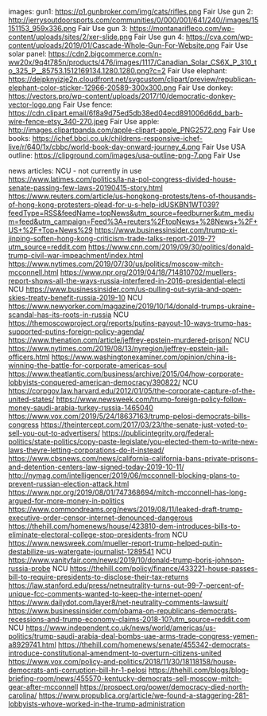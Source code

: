 images:
gun1: https://p1.gunbroker.com/img/cats/rifles.png
	Fair Use
gun 2: http://jerrysoutdoorsports.com/communities/0/000/001/641/240//images/15151153_959x336.png
	Fair Use
gun 3: https://montanarifleco.com/wp-content/uploads/sites/2/xer-slide.png
	Fair Use
gun 4: https://cva.com/wp-content/uploads/2019/01/Cascade-Whole-Gun-For-Website.png
	Fair Use
solar panel: https://cdn2.bigcommerce.com/n-ww20x/9q4t785n/products/476/images/1117/Canadian_Solar_CS6X_P_310_to_325_P__85753.1512169134.1280.1280.png?c=2
	Fair Use
elephant: https://dejpknyizje2n.cloudfront.net/svgcustom/clipart/preview/republican-elephant-color-sticker-12966-20589-300x300.png
	Fair Use
donkey: https://vectors.pro/wp-content/uploads/2017/10/democratic-donkey-vector-logo.png
	Fair Use
fence: https://cdn.clipart.email/6f8a9d75ed5db38ed04ecd891006d6dd_barb-wire-fence-etsy_340-270.jpeg
	Fair Use
apple: http://images.clipartpanda.com/apple-clipart-apple_PNG2572.png
	Fair Use
books: https://ichef.bbci.co.uk/childrens-responsive-ichef-live/r/640/1x/cbbc/world-book-day-onward-journey_4.png
	Fair Use
USA outline: https://clipground.com/images/usa-outline-png-7.png
	Fair Use

news articles:
NCU - not currently in use
https://www.latimes.com/politics/la-na-pol-congress-divided-house-senate-passing-few-laws-20190415-story.html
https://www.reuters.com/article/us-hongkong-protests/tens-of-thousands-of-hong-kong-protesters-plead-for-u-s-help-idUSKBN1WT039?feedType=RSS&feedName=topNews&utm_source=feedburner&utm_medium=feed&utm_campaign=Feed%3A+reuters%2FtopNews+%28News+%2F+US+%2F+Top+News%29
https://www.businessinsider.com/trump-xi-jinping-soften-hong-kong-criticism-trade-talks-report-2019-7?utm_source=reddit.com
https://www.cnn.com/2019/09/30/politics/donald-trump-civil-war-impeachment/index.html
https://www.nytimes.com/2019/07/30/us/politics/moscow-mitch-mcconnell.html
https://www.npr.org/2019/04/18/714810702/muellers-report-shows-all-the-ways-russia-interfered-in-2016-presidential-electi  NCU
https://www.businessinsider.com/us-pulling-out-syria-and-open-skies-treaty-benefit-russia-2019-10	NCU
https://www.newyorker.com/magazine/2019/10/14/donald-trumps-ukraine-scandal-has-its-roots-in-russia	NCU
https://themoscowproject.org/reports/putins-payout-10-ways-trump-has-supported-putins-foreign-policy-agenda/
https://www.thenation.com/article/jeffrey-epstein-murdered-prison/	NCU
https://www.nytimes.com/2019/08/13/nyregion/jeffrey-epstein-jail-officers.html
https://www.washingtonexaminer.com/opinion/china-is-winning-the-battle-for-corporate-americas-soul
https://www.theatlantic.com/business/archive/2015/04/how-corporate-lobbyists-conquered-american-democracy/390822/	NCU
https://corpgov.law.harvard.edu/2012/01/05/the-corporate-capture-of-the-united-states/
https://www.newsweek.com/trump-foreign-policy-follow-money-saudi-arabia-turkey-russia-1465040
https://www.vox.com/2019/5/24/18637163/trump-pelosi-democrats-bills-congress
https://theintercept.com/2017/03/23/the-senate-just-voted-to-sell-you-out-to-advertisers/
https://publicintegrity.org/federal-politics/state-politics/copy-paste-legislate/you-elected-them-to-write-new-laws-theyre-letting-corporations-do-it-instead/
https://www.cbsnews.com/news/california-california-bans-private-prisons-and-detention-centers-law-signed-today-2019-10-11/
http://nymag.com/intelligencer/2019/06/mcconnell-blocking-plans-to-prevent-russian-election-attack.html
https://www.npr.org/2019/08/01/747368694/mitch-mcconnell-has-long-argued-for-more-money-in-politics
https://www.commondreams.org/news/2019/08/11/leaked-draft-trump-executive-order-censor-internet-denounced-dangerous
https://thehill.com/homenews/house/423810-dem-introduces-bills-to-eliminate-electoral-college-stop-presidents-from	NCU
https://www.newsweek.com/mueller-report-trump-helped-putin-destabilize-us-watergate-journalist-1289541	NCU
https://www.vanityfair.com/news/2019/10/donald-trump-boris-johnson-russia-probe	NCU
https://thehill.com/policy/finance/433221-house-passes-bill-to-require-presidents-to-disclose-their-tax-returns
https://law.stanford.edu/press/netneutrality-turns-out-99-7-percent-of-unique-fcc-comments-wanted-to-keep-the-internet-open/
https://www.dailydot.com/layer8/net-neutrality-comments-lawsuit/
https://www.businessinsider.com/obama-on-republicans-democrats-recessions-and-trump-economy-claims-2018-10?utm_source=reddit.com	NCU
https://www.independent.co.uk/news/world/americas/us-politics/trump-saudi-arabia-deal-bombs-uae-arms-trade-congress-yemen-a8929741.html
https://thehill.com/homenews/senate/455342-democrats-introduce-constitutional-amendment-to-overturn-citizens-united
https://www.vox.com/policy-and-politics/2018/11/30/18118158/house-democrats-anti-corruption-bill-hr-1-pelosi
https://thehill.com/blogs/blog-briefing-room/news/455570-kentucky-democrats-sell-moscow-mitch-gear-after-mcconnell
https://prospect.org/power/democracy-died-north-carolina/
https://www.propublica.org/article/we-found-a-staggering-281-lobbyists-whove-worked-in-the-trump-administration
